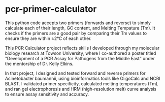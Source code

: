 # pcr-primer-calculator
This python code accepts two primers (forwards and reverse) to simply calculate each of their length, GC content, and Melting Tempature (Tm). 
It checks if the primers are a good pair by comparing their Tm values to ensure they are within ±2°C of each other.

This PCR Calculator project reflects skills I developed through my molecular biology research at Towson University, where I co-authored a poster titled "Development of a PCR Assay for Pathogens from the Middle East" under the mentorship of Dr. Kelly Elkins.

In that project, I designed and tested forward and reverse primers for Acinetobacter baumannii, using bioinformatics tools like OligoCalc and NCBI BLAST. I validated primer specificity, calculated melting temperatures (Tm), and ran gel electrophoresis and HRM (high-resolution melt) curve analysis to ensure assay sensitivity and accuracy.
